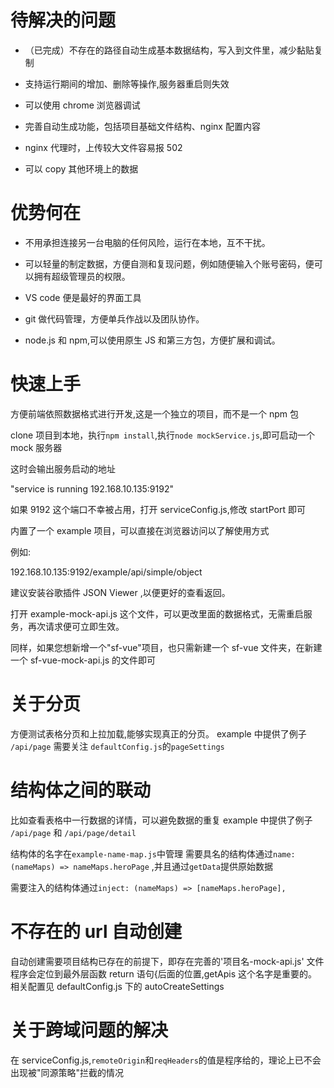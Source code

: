 # 待解决的问题

- （已完成）不存在的路径自动生成基本数据结构，写入到文件里，减少黏贴复制

- 支持运行期间的增加、删除等操作,服务器重启则失效

- 可以使用 chrome 浏览器调试

- 完善自动生成功能，包括项目基础文件结构、nginx 配置内容

- nginx 代理时，上传较大文件容易报 502

- 可以 copy 其他环境上的数据

# 优势何在

- 不用承担连接另一台电脑的任何风险，运行在本地，互不干扰。

- 可以轻量的制定数据，方便自测和复现问题，例如随便输入个账号密码，便可以拥有超级管理员的权限。

- VS code 便是最好的界面工具

- git 做代码管理，方便单兵作战以及团队协作。

- node.js 和 npm,可以使用原生 JS 和第三方包，方便扩展和调试。

# 快速上手

方便前端依照数据格式进行开发,这是一个独立的项目，而不是一个 npm 包

clone 项目到本地，执行`npm install`,执行`node mockService.js`,即可启动一个 mock 服务器

这时会输出服务启动的地址

"service is running 192.168.10.135:9192"

如果 9192 这个端口不幸被占用，打开 serviceConfig.js,修改 startPort 即可

内置了一个 example 项目，可以直接在浏览器访问以了解使用方式

例如:

192.168.10.135:9192/example/api/simple/object

建议安装谷歌插件 JSON Viewer ,以便更好的查看返回。

打开 example-mock-api.js 这个文件，可以更改里面的数据格式，无需重启服务，再次请求便可立即生效。

同样，如果您想新增一个"sf-vue"项目，也只需新建一个 sf-vue 文件夹，在新建一个 sf-vue-mock-api.js 的文件即可

# 关于分页

方便测试表格分页和上拉加载,能够实现真正的分页。
example 中提供了例子 `/api/page`
需要关注 `defaultConfig.js`的`pageSettings`

# 结构体之间的联动

比如查看表格中一行数据的详情，可以避免数据的重复
example 中提供了例子 `/api/page` 和 `/api/page/detail`

结构体的名字在`example-name-map.js`中管理
需要具名的结构体通过`name: (nameMaps) => nameMaps.heroPage` ,并且通过`getData`提供原始数据

需要注入的结构体通过`inject: (nameMaps) => [nameMaps.heroPage],`

# 不存在的 url 自动创建

自动创建需要项目结构已存在的前提下，即存在完善的'项目名-mock-api.js' 文件
程序会定位到最外层函数 return 语句{后面的位置,getApis 这个名字是重要的。
相关配置见 defaultConfig.js 下的 autoCreateSettings

# 关于跨域问题的解决

在 serviceConfig.js,`remoteOrigin`和`reqHeaders`的值是程序给的，理论上已不会出现被"同源策略"拦截的情况
